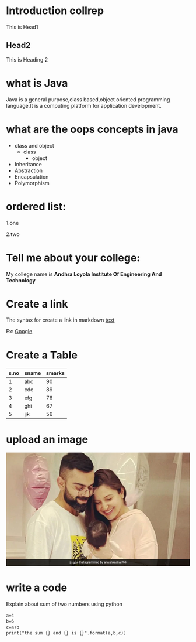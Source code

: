 # Introduction collrep 
This is Head1

## Head2
This is Heading 2

# what is Java
Java is a general purpose,class based,object oriented programming language.It is a computing platform for application development.

# what are the oops concepts in java
* class and object
  * class
    * object
* Inheritance
* Abstraction
* Encapsulation
* Polymorphism

# ordered list:
1.one

2.two

# Tell me about your college:
My college name is **Andhra Loyola Institute Of Engineering And Technology**

# Create a link
The syntax for create a link in markdown [text](url)

Ex: [Google](https://www.google.com)

# Create a Table
s.no|sname|smarks
----|-----|------
1|abc|90
2|cde|89
3|efg|78
4|ghi|67
5|ijk|56

# upload an image
![alt myimg](virat.jpg)

# write a code
Explain about sum of two numbers using python

    a=4
    b=6
    c=a+b
    print("the sum {} and {} is {}".format(a,b,c))


